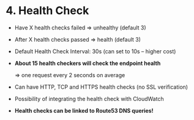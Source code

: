 # 4. Health Check

- Have X health checks failed => unhealthy (default 3)
- After X health checks passed => health (default 3)
- Default Health Check Interval: 30s (can set to 10s – higher cost)
- **About 15 health checkers will check the endpoint health**

    ⇒ one request every 2 seconds on average

- Can have HTTP, TCP and HTTPS health checks (no SSL verification)
- Possibility of integrating the health check with CloudWatch
- **Health checks can be linked to Route53 DNS queries!**